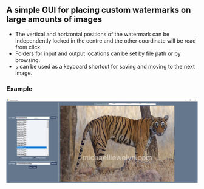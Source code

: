 ## A simple GUI for placing custom watermarks on large amounts of images
- The vertical and horizontal positions of the watermark can be independently locked in the centre and the other coordinate will be read from click.
- Folders for input and output locations can be set by file path or by browsing.
- `s` can be used as a keyboard shortcut for saving and moving to the next image.

### Example
![example image](example.png)